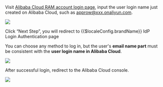 <IntegrationDetailCard :title="`Log into Alibaba Cloud using ${$localeConfig.brandName} IdP`">

Visit [Alibaba Cloud RAM account login page](https://signin.aliyun.com), input the user login name just created on Alibaba Cloud, such as approw@xxx.onaliyun.com.

![](~@imagesZhCn/integration/ali-cloud/4-1.png)

Click “Next Step”, you will redirect to {{$localeConfig.brandName}} IdP Login Authentication page

You can choose any method to log in, but the user's **email name part** must be consistent with the **user login name in Alibaba Cloud**.

![](~@imagesZhCn/integration/ali-cloud/4-2.png)

After successful login, redirect to the Alibaba Cloud console.

![](~@imagesZhCn/integration/ali-cloud/4-3.png)

</IntegrationDetailCard>
